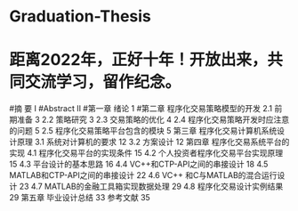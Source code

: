 # Graduation-Thesis

# 距离2022年，正好十年！开放出来，共同交流学习，留作纪念。

#摘 要	I
#Abstract	II
#第一章 绪论	1
#第二章 程序化交易策略模型的开发
2.1 前期准备	3
2.2 策略研究	3
2.3 交易策略的优化	4
2.4 程序化交易策略开发时应注意的问题	5
2.5 程序化交易策略平台包含的模块	5
第三章 程序化交易计算机系统设计原理
3.1 系统对计算机的要求	12
3.2 方案设计	12
第四章 程序化交易系统平台的实现
4.1 程序化交易平台的实现条件	15
4.2 个人投资者程序化交易平台实现原理	15
4.3 平台设计的基本思路	16
4.4 VC++和CTP-API之间的串接设计	18
4.5 MATLAB和CTP-API之间的串接设计	22
4.6 VC++ 和C与MATLAB的混合运行设计	23
4.7 MATLAB的金融工具箱实现数据处理	29
4.8 程序化交易设计实例结果	29
第五章 毕业设计总结	33
参考文献	35
